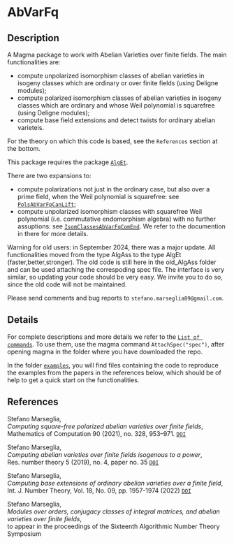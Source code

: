 # AbVarFq

Description
--

A Magma package to work with Abelian Varieties over finite fields.
The main functionalities are:
- compute unpolarized isomorphism classes of abelian varieties in isogeny classes which are ordinary or over finite fields (using Deligne modules);
- compute polarized isomorphism classes of abelian varieties in isogeny classes which are ordinary and whose Weil polynomial is squarefree (using Deligne modules);
- compute base field extensions and detect twists for ordinary abelian varieteis.

For the theory on which this code is based, see the `References` section at the bottom.

This package requires the package [`AlgEt`](https://github.com/stmar89/AlgEt).

There are two expansions to:
- compute polarizations not just in the ordinary case, but also over a prime field, when the Weil polynomial is squarefree: see [`PolsAbVarFpCanLift`](https://github.com/stmar89/PolsAbVarFpCanLift);
- compute unpolarized isomorphism classes with squarefree Weil polynomial (i.e. commutative endomorphism algebra) with no further assuptions: see [`IsomClassesAbVarFqComEnd`](https://github.com/stmar89/IsomClassesAbVarFqComEnd).
We refer to the documention in there for more details.

Warning for old users: in September 2024, there was a major update. All functionalities moved from the type AlgAss to the type AlgEt (faster,better,stronger). The old code is still here in the old_AlgAss folder and can be used attaching the correspoding spec file. The interface is very similar, so updating your code should be very easy. We invite you to do so, since the old code will not be maintained.

Please send comments and bug reports to `stefano.marseglia89@gmail.com`.

Details
--

For complete descriptions and more details we refer to the [`List of commands`](https://github.com/stmar89/AbVarFq/blob/master/doc/ListOfCommands.md).
To use them, use the magma command `AttachSpec("spec")`, after opening magma in the folder where you have downloaded the repo.

In the folder [`examples`](https://github.com/stmar89/AbVarFq/blob/main/examples), you will find files containing the code to reproduce the examples from the papers in the references below, which should be of help to get a quick start on the functionalities.

References
--

Stefano Marseglia,<br>
*Computing square-free polarized abelian varieties over finite fields*,<br>
Mathematics of Computation 90 (2021), no. 328, 953–971. [`DOI`](https://doi.org/10.1090/mcom/3594)

Stefano Marseglia,<br>
*Computing abelian varieties over finite fields isogenous to a power*,<br>
Res. number theory 5 (2019), no. 4, paper no. 35 [`DOI`](https://doi.org/10.1007/s40993-019-0174-x)

Stefano Marseglia,<br>
*Computing base extensions of ordinary abelian varieties over a finite field*,<br>
Int. J. Number Theory, Vol. 18, No. 09, pp. 1957-1974 (2022) [`DOI`](https://doi.org/10.1142/S1793042122501007)

Stefano Marseglia,<br>
*Modules over orders, conjugacy classes of integral matrices, and abelian varieties over finite fields*,<br>
to appear in the proceedings of the Sixteenth Algorithmic Number Theory Symposium

